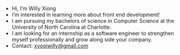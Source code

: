 - Hi, I’m Willy Xiong
- I’m interested in learning more about front end development!
- I am pursuing my bachelors of science in Computer Science at the University of North Carolina at Charlotte.
- I am looking for an internship as a software engineer to strengthen myself professionally and grow along side your company.
- Contact: xyoojwilly@gmail.com


<!---
WillyXiong/WillyXiong is a ✨ special ✨ repository because its `README.md` (this file) appears on your GitHub profile.
You can click the Preview link to take a look at your changes.
--->
